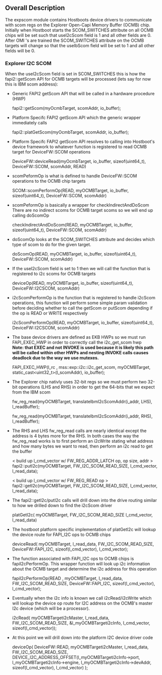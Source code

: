 ## Overall Description
The expscom module contains Hostboots device drivers to communicate with scom regs
on the Explorer Open-Capi Memory Buffer (OCMB) chip. Initially when Hostboot starts
the SCOM_SWITCHES attribute on all OCMB chips will be set such that useI2cScom field
is 1 and all other fields are 0. After OMI 's are trained the SCOM_SWITCHES attribute
on the OCMB targets will change so that the useIbScom field will be set to 1 and
all other fields will be 0.

### Explorer I2C SCOM

When the useI2cScom field is set in SCOM_SWITCHES this is how the
fapi2::getScom API for OCMB targets will be processed (lets say for now this is IBM scom address):

* Generic FAPI2 getScom API that will be called in a hardware procedure (HWP)


    fapi2::getScom(myOcmbTarget, scomAddr, io_buffer);
* Platform Specifc FAPI2 getScom API which the generic wrapper immediately calls


    fapi2::platGetScom(myOcmbTarget, scomAddr, io_buffer);
* Platform Specifc FAPI2 getScom API resolves to calling into Hostboot's device framework to whatever
function is registered to read OCMB target for DeviceFW::SCOM operations


    DeviceFW::deviceRead(myOcmbTarget, io_buffer,
                         sizeof(uint64_t), DeviceFW::SCOM,
                         scomAddr, READ)
* scomPeformOp is what is defined to handle DeviceFW::SCOM operations to the OCMB chip targets


    SCOM::scomPerformOp(READ, myOCMBTarget, io_buffer,
                        sizeof(uint64_t), DeviceFW::SCOM,
                        scomAddr)
* scomPeformOp is basically a wrapper for checkIndirectAndDoScom There are no indirect scoms for
OCMB target scoms so we will end up calling doScomOp


    checkIndirectAndDoScom(READ, myOCMBTarget, io_buffer,
                           sizeof(uint64_t), DeviceFW::SCOM,
                           scomAddr)

* doScomOp looks at the SCOM_SWITCHES attribute and decides which type of scom to do for the given target.


    doScomOp(READ, myOCMBTarget, io_buffer,
             sizeof(uint64_t), DeviceFW::SCOM,
             scomAddr)

* If the useI2cScom field is set to 1 then we will call the function that is registered to i2c scoms for OCMB targets


    deviceOp(READ, myOCMBTarget, io_buffer,
             sizeof(uint64_t), DeviceFW::I2CSCOM,
             scomAddr)

* i2cScomPerformOp is the function that is registered to handle i2cScom operations,
this function will perform some simple param validation before deciding whether to
call the getScom or putScom depending if the op is READ or WRITE respectively


    i2cScomPerformOp(READ, myOCMBTarget, io_buffer,
                     sizeof(uint64_t), DeviceFW::I2CSCOM,
                     scomAddr)

* The base device drivers are defined as EKB HWPs so we must run FAPI_EXEC_HWP in order to correctly call the i2c_get_scom hwp\
**Note: that EXEC and not INVOKE is used because it is likely this path
will be called within other HWPs and nesting INVOKE calls causes deadlock
due to the way we use mutexes.**


    FAPI_EXEC_HWP(l_rc , mss::exp::i2c::i2c_get_scom,
                  myOCMBTarget, static_cast<uint32_t>(l_scomAddr),
                  io_buffer);

* The Explorer chip nativly uses 32-bit regs so we must perform two 32-bit operations
(LHS and RHS) in order to get the 64-bits that we expect from the IBM scom


    fw_reg_read(myOCMBTarget,
                translateIbmI2cScomAddr(i_addr, LHS),
                l_readBuffer);

    fw_reg_read(myOCMBTarget,
                translateIbmI2cScomAddr(i_addr, RHS),
                l_readBuffer);

* The RHS and LHS fw_reg_read calls are nearly identical except the address is 4 bytes more
for the RHS. In both cases the way the fw_reg_read works is to first perform an i2cWrite stating
what address and how many bytes we want to read, then perform an i2c read to get the buffer


    < build up l_cmd_vector w/ FW_REG_ADDR_LATCH op, op size, addr >
    fapi2::putI2c(myOCMBTarget, FW_I2C_SCOM_READ_SIZE,
                  l_cmd_vector, l_read_data);

     < build up l_cmd_vector w/ FW_REG_READ op >
     fapi2::getI2c(myOCMBTarget, FW_I2C_SCOM_READ_SIZE,
                   l_cmd_vector, l_read_data);

* The fapi2::getI2c/putI2c calls will drill down into the drive routing similar to how we drilled down to find the i2cScom driver


    platGetI2c( myOCMBTarget, FW_I2C_SCOM_READ_SIZE
                l_cmd_vector, l_read_data)

* The hostboot platform specific implementation of platGetI2c will lookup the device route for FAPI_I2C ops to OCMB chips


    deviceRead( myOCMBTarget, l_read_data,
                FW_I2C_SCOM_READ_SIZE, DeviceFW::FAPI_I2C,
                sizeof(l_cmd_vector), l_cmd_vector);

* The function associated with FAPI_I2C ops to OCMB chips is fapiI2cPerformOp. This
wrapper function will look up i2c information about the OCMB target and determine
the i2c address for this operation


    fapiI2cPerformOp(READ , myOCMBTarget,
                     l_read_data, FW_I2C_SCOM_READ_SIZE,
                     DeviceFW::FAPI_I2C,  sizeof(l_cmd_vector),
                     l_cmd_vector);

* Eventually when the i2c info is known we call i2cRead/i2cWrite which will lookup
the device op route for I2C address on the OCMB's master I2c device (which will be a processor).


    i2cRead( myOCMBTargeti2cMaster, l_read_data,
             FW_I2C_SCOM_READ_SIZE, &l_myOCMBTargeti2cInfo,
             l_cmd_vector,  sizeof(l_cmd_vector));

* At this point we will drill down into the platform I2C device driver code


    deviceOp( DeviceFW::READ, myOCMBTargeti2cMaster,
              l_read_data, FW_I2C_SCOM_READ_SIZE,
              DEVICE_I2C_ADDRESS_OFFSET(l_myOCMBTargeti2cInfo->port,
                                        l_myOCMBTargeti2cInfo->engine,
                                        l_myOCMBTargeti2cInfo->devAddr,
                                        sizeof(l_cmd_vector),
                                        l_cmd_vector) );